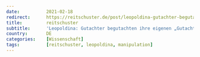 ```yaml
---
date:          2021-02-18
redirect:      https://reitschuster.de/post/leopoldina-gutachter-begutachten-ihre-eigenen-gutachten/
title:         reitschuster
subtitle:      'Leopoldina: Gutachter begutachten ihre eigenen „Gutachten“'
country:       DE
categories:    [Wissenschaft]
tags:          [reitschuster, leopoldina, manipulation]
---
```

